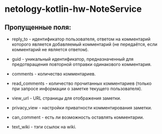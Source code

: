 # netology-kotlin-hw-NoteService

## Пропущенные поля:

  * reply_to - идентификатор пользователя, ответом на комментарий которого является добавляемый комментарий (не передаётся, если комментарий не является ответом).
  
  * guid - уникальный идентификатор, предназначенный для предотвращения повторной отправки одинакового комментария.

  * comments - количество комментариев.

  * read_comments - количество прочитанных комментариев (только при запросе информации о заметке текущего пользователя).

  * view_url - URL страницы для отображения заметки.

  * privacy_view - настройки приватности комментирования заметки.

  * can_comment - есть ли возможность оставлять комментарии.

  * text_wiki - тэги ссылок на wiki.

